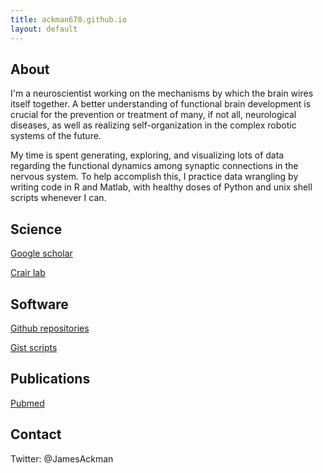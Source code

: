 ```yaml
---
title: ackman678.github.io
layout: default
---
```



## About

I'm a neuroscientist working on the mechanisms by which the brain wires itself together. A better understanding of functional brain development is crucial for the prevention or treatment of many, if not all, neurological diseases, as well as realizing self-organization in the complex robotic systems of the future.

My time is spent generating, exploring, and visualizing lots of data regarding the functional dynamics among synaptic connections in the nervous system. To help accomplish this, I practice data wrangling by writing code in R and Matlab, with healthy doses of Python and unix shell scripts whenever I can.

## Science

[Google scholar](http://scholar.google.com/citations?user=qtmtHEUAAAAJ&hl=en)

[Crair lab](http://crair.medicine.yale.edu/people.html)

## Software

[Github repositories](https://github.com/ackman678?tab=repositories)

[Gist scripts](https://gist.github.com/ackman678)

## Publications

[Pubmed][pubmedMe]

## Contact

Twitter: @JamesAckman  

[pubmedMe]: http://www.ncbi.nlm.nih.gov/pubmed/?term=(ackman+jb%5BAuthor%5D+OR+ackman+j%5BAuthor%5D)+AND+(yale%5BAffiliation%5D+OR+marseille%5BAffiliation%5D+OR+ferrara%5BAffiliation%5D+OR+connecticut%5BAffiliation%5D)